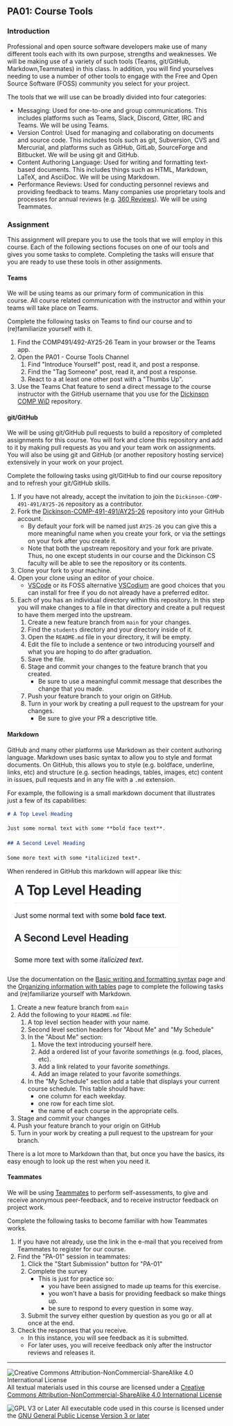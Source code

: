 ## PA01: Course Tools

### Introduction

Professional and open source software developers make use of many different tools each with its own purpose, strengths and weaknesses. We will be making use of a variety of such tools (Teams, git/GitHub, Markdown,Teammates) in this class.  In addition, you will find yourselves needing to use a number of other tools to engage with the Free and Open Source Software (FOSS) community you select for your project.

The tools that we will use can be broadly divided into four categories:
- Messaging: Used for one-to-one and group communications. This includes platforms such as Teams, Slack, Discord, Gitter, IRC and Teams.  We will be using Teams.
- Version Control: Used for managing and collaborating on documents and source code. This includes tools such as git, Subversion, CVS and Mercurial, and platforms such as GitHub, GitLab, SourceForge and Bitbucket.  We will be using git and GitHub.
- Content Authoring Language: Used for writing and formatting text-based documents.  This includes things such as HTML, Markdown, LaTeX, and AsciiDoc.  We will be using Markdown.
- Performance Reviews: Used for conducting personnel reviews and providing feedback to teams. Many companies use proprietary tools and processes for annual reviews (e.g. [360 Reviews](https://www.thebalancemoney.com/what-is-a-360-review-1917541)).  We will be using Teammates.

### Assignment

This assignment will prepare you to use the tools that we will employ in this course.  Each of the following sections focuses on one of our tools and gives you some tasks to complete. Completing the tasks will ensure that you are ready to use these tools in other assignments.

#### Teams

We will be using teams as our primary form of communication in this course.  All course related communication with the instructor and within your teams will take place on Teams. 

Complete the following tasks on Teams to find our course and to (re)familiarize yourself with it.
1. Find the COMP491/492-AY25-26 Team in your browser or the Teams app.
2. Open the PA01 - Course Tools Channel
   1. Find "Introduce Yourself" post, read it, and post a response.
   2. Find the "Tag Someone" post, read it, and post a response.
   3. React to a at least one other post with a "Thumbs Up".
3. Use the Teams Chat feature to send a direct message to the course instructor with the GitHub username that you use for the [Dickinson COMP WiD](https://github.com/Dickinson-COMP-WiD) repository.

#### git/GitHub

We will be using git/GitHub pull requests to build a repository of completed assignments for this course. You will fork and clone this repository and add to it by making pull requests as you and your team work on assignments. You will also be using git and GitHub (or another repository hosting service) extensively in your work on your project.

Complete the following tasks using git/GitHub to find our course repository and to refresh your git/GitHub skills.
1. If you have not already, accept the invitation to join the `Dickinson-COMP-491-491/AY25-26` repository as a contributor.
2. Fork the [Dickinson-COMP-491-491/AY25-26](https://github.com/Dickinson-COMP-491-492/AY25-26) repository into your GitHub account. 
   - By default your fork will be named just `AY25-26` you can give this a more meaningful name when you create your fork, or via the settings on your fork after you create it. 
   - Note that both the upstream repository and your fork are private. Thus, no one except students in our course and the Dickinson CS faculty will be able to see the repository or its contents.
3. Clone your fork to your machine.
4. Open your clone using an editor of your choice.
   - [VSCode](https://code.visualstudio.com/) or its FOSS alternative [VSCodium](https://vscodium.com/) are good choices that you can install for free if you do not already have a preferred editor.
5. Each of you has an individual directory within this repository.  In this step you will make changes to a file in that directory and create a pull request to have them merged into the upstream.
   1. Create a new feature branch from `main` for your changes.
   2. Find the `students` directory and your directory inside of it.
   3. Open the `README.md` file in your directory, it will be empty.
   4. Edit the file to include a sentence or two introducing yourself and what you are hoping to do after graduation.
   5. Save the file.
   6. Stage and commit your changes to the feature branch that you created.
      - Be sure to use a meaningful commit message that describes the change that you made.
   7. Push your feature branch to your origin on GitHub.
   8. Turn in your work by creating a pull request to the upstream for your changes.
      - Be sure to give your PR a descriptive title.
    
#### Markdown

GitHub and many other platforms use Markdown as their content authoring language.  Markdown uses basic syntax to allow you to style and format documents. On GitHub, this allows you to style (e.g. boldface, underline, links, etc) and structure (e.g. section headings, tables, images, etc) content in issues, pull requests and in any file with a `.md` extension.

For example, the following is a small markdown document that illustrates just a few of its capabilities:

```markdown
# A Top Level Heading

Just some normal text with some **bold face text**.

## A Second Level Heading

Some more text with some *italicized text*.
```

When rendered in GitHub this markdown will appear like this:

![A small example of rendered markdown with headings, bold and italic text.](images/markdown-sample.png)

Use the documentation on the [Basic writing and formatting syntax](https://docs.github.com/en/get-started/writing-on-github/getting-started-with-writing-and-formatting-on-github/basic-writing-and-formatting-syntax) page and the [Organizing information with tables](https://docs.github.com/en/get-started/writing-on-github/working-with-advanced-formatting/organizing-information-with-tables) page to complete the following tasks and (re)familiarize yourself with Markdown.

1. Create a new feature branch from `main`
2. Add the following to your `README.md` file:
   1. A top level section header with your name.
   2. Second level section headers for "About Me" and "My Schedule"
   3. In the "About Me" section:
      1. Move the text introducing yourself here.
      2. Add a ordered list of your favorite *somethings* (e.g. food, places, etc).
      3. Add a link related to your favorite *somethings*.
      4. Add an image related to your favorite *somethings*.
   4. In the "My Schedule" section add a table that displays your current course schedule. This table should have:
      - one column for each weekday.
      - one row for each time slot.
      - the name of each course in the appropriate cells.
3. Stage and commit your changes
4. Push your feature branch to your origin on GitHub
5. Turn in your work by creating a pull request to the upstream for your branch.

There is a lot more to Markdown than that, but once you have the basics, its easy enough to look up the rest when you need it.

#### Teammates

We will be using [Teammates](https://teammatesv4.appspot.com/web/front/home) to perform self-assessments, to give and receive anonymous peer-feedback, and to receive instructor feedback on project work.

Complete the following tasks to become familiar with how Teammates works.

1. If you have not already, use the link in the e-mail that you received from Teammates to register for our course.
2. Find the "PA-01" session in teammates:
   1. Click the "Start Submission" button for "PA-01"
   2. Complete the survey
      - This is just for practice so:
        - you have been assigned to made up teams for this exercise.
        - you won't have a basis for providing feedback so make things up.
        - be sure to respond to every question in some way.
   3. Submit the survey either question by question as you go or all at once at the end.
3. Check the responses that you receive. 
   - In this instance, you will see feedback as it is submitted.
   - For later uses, you will receive feedback only after the instructor reviews and releases it.

---

![Creative Commons Attribution-NonCommercial-ShareAlike 4.0 International License](https://i.creativecommons.org/l/by-nc-sa/4.0/88x31.png "Creative Commons Attribution-NonCommercial-ShareAlike 4.0 International License") All textual materials used in this course are licensed under a [Creative Commons Attribution-NonCommercial-ShareAlike 4.0 International License](http://creativecommons.org/licenses/by-nc-sa/4.0/)

![GPL V3 or Later](https://www.gnu.org/graphics/gplv3-or-later-sm.png "GPL V3 or later") All executable code used in this course is licensed under the [GNU General Public License Version 3 or later](https://www.gnu.org/licenses/gpl.txt)
